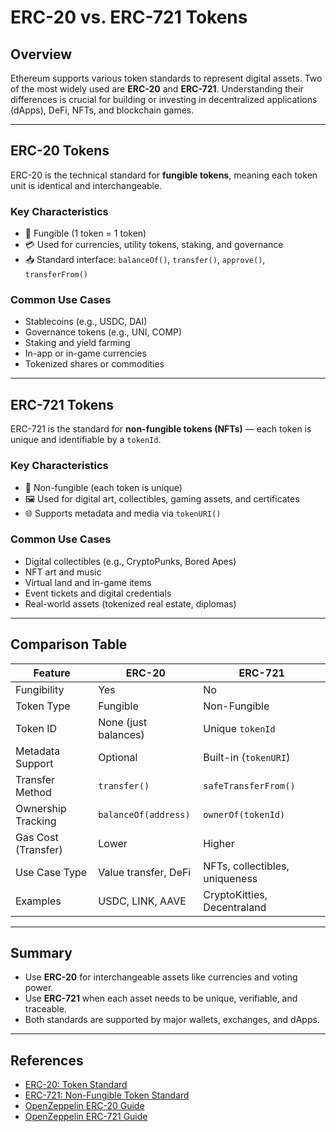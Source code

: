 # ERC-20 vs. ERC-721 Tokens

## Overview

Ethereum supports various token standards to represent digital assets. Two of the most widely used are **ERC-20** and **ERC-721**. Understanding their differences is crucial for building or investing in decentralized applications (dApps), DeFi, NFTs, and blockchain games.

---

## ERC-20 Tokens

ERC-20 is the technical standard for **fungible tokens**, meaning each token unit is identical and interchangeable.

### Key Characteristics

- 🔁 Fungible (1 token = 1 token)
- 💳 Used for currencies, utility tokens, staking, and governance
- 📥 Standard interface: `balanceOf()`, `transfer()`, `approve()`, `transferFrom()`

### Common Use Cases

- Stablecoins (e.g., USDC, DAI)
- Governance tokens (e.g., UNI, COMP)
- Staking and yield farming
- In-app or in-game currencies
- Tokenized shares or commodities

---

## ERC-721 Tokens

ERC-721 is the standard for **non-fungible tokens (NFTs)** — each token is unique and identifiable by a `tokenId`.

### Key Characteristics

- 🧬 Non-fungible (each token is unique)
- 🖼️ Used for digital art, collectibles, gaming assets, and certificates
- 🌐 Supports metadata and media via `tokenURI()`

### Common Use Cases

- Digital collectibles (e.g., CryptoPunks, Bored Apes)
- NFT art and music
- Virtual land and in-game items
- Event tickets and digital credentials
- Real-world assets (tokenized real estate, diplomas)

---

## Comparison Table

| Feature                   | ERC-20                         | ERC-721                        |
|--------------------------|----------------------------------|--------------------------------|
| Fungibility              | Yes                            | No                             |
| Token Type               | Fungible                       | Non-Fungible                   |
| Token ID                 | None (just balances)           | Unique `tokenId`               |
| Metadata Support         | Optional                       | Built-in (`tokenURI`)          |
| Transfer Method          | `transfer()`                   | `safeTransferFrom()`           |
| Ownership Tracking       | `balanceOf(address)`           | `ownerOf(tokenId)`             |
| Gas Cost (Transfer)      | Lower                          | Higher                         |
| Use Case Type            | Value transfer, DeFi           | NFTs, collectibles, uniqueness |
| Examples                 | USDC, LINK, AAVE               | CryptoKitties, Decentraland    |

---

## Summary

- Use **ERC-20** for interchangeable assets like currencies and voting power.
- Use **ERC-721** when each asset needs to be unique, verifiable, and traceable.
- Both standards are supported by major wallets, exchanges, and dApps.

---

## References

- [ERC-20: Token Standard](https://eips.ethereum.org/EIPS/eip-20)
- [ERC-721: Non-Fungible Token Standard](https://eips.ethereum.org/EIPS/eip-721)
- [OpenZeppelin ERC-20 Guide](https://docs.openzeppelin.com/contracts/4.x/erc20)
- [OpenZeppelin ERC-721 Guide](https://docs.openzeppelin.com/contracts/4.x/erc721)
